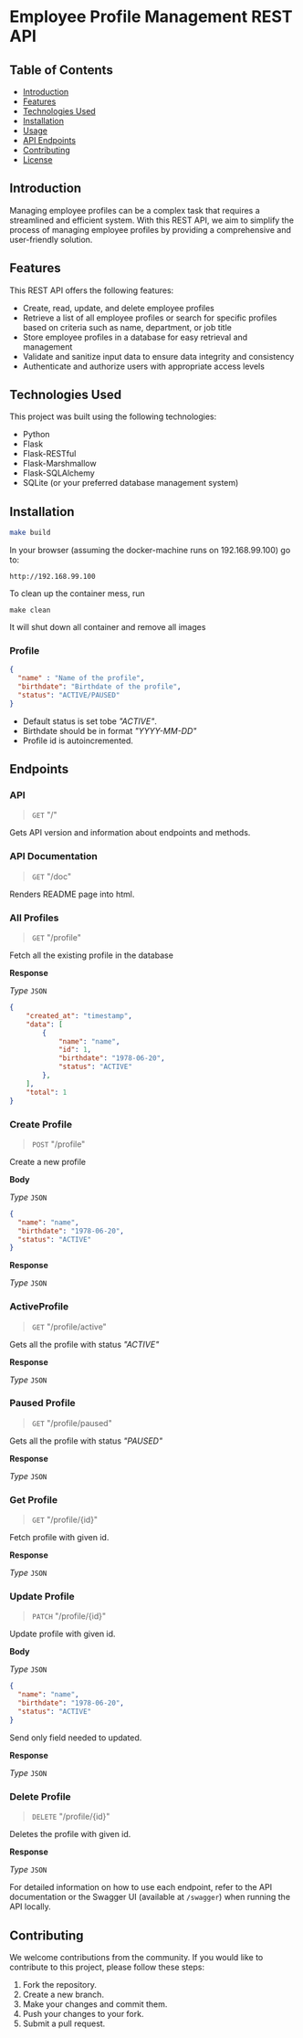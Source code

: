 # Employee Profile Management REST API
## Table of Contents

- [Introduction](#introduction)
- [Features](#features)
- [Technologies Used](#technologies-used)
- [Installation](#installation)
- [Usage](#usage)
- [API Endpoints](#api-endpoints)
- [Contributing](#contributing)
- [License](#license)

## Introduction

Managing employee profiles can be a complex task that requires a streamlined and efficient system. With this REST API, we aim to simplify the process of managing employee profiles by providing a comprehensive and user-friendly solution.

## Features

This REST API offers the following features:

- Create, read, update, and delete employee profiles
- Retrieve a list of all employee profiles or search for specific profiles based on criteria such as name, department, or job title
- Store employee profiles in a database for easy retrieval and management
- Validate and sanitize input data to ensure data integrity and consistency
- Authenticate and authorize users with appropriate access levels

## Technologies Used

This project was built using the following technologies:

- Python
- Flask
- Flask-RESTful
- Flask-Marshmallow
- Flask-SQLAlchemy
- SQLite (or your preferred database management system)
## Installation

```bash
make build
```

In your browser (assuming the docker-machine runs on 192.168.99.100) go to:

    http://192.168.99.100

To clean up the container mess, run
```
make clean
```

It will shut down all container and remove all images



### Profile

```json
{
  "name" : "Name of the profile",
  "birthdate": "Birthdate of the profile",
  "status": "ACTIVE/PAUSED"
}
```
* Default status is set tobe *"ACTIVE"*.
* Birthdate should be in format *"YYYY-MM-DD"*
* Profile id is autoincremented.

## Endpoints

### **API** 
>`GET` "/"
>
Gets API version and information about endpoints and methods.

### **API Documentation**
>`GET` "/doc"
>
Renders README page into html.

### **All Profiles**
>`GET` "/profile"
>
Fetch all the existing profile in the database

**Response**

*Type* `JSON`

```JSON
{
    "created_at": "timestamp",
    "data": [
        {
            "name": "name",
            "id": 1,
            "birthdate": "1978-06-20",
            "status": "ACTIVE"
        },
    ],
    "total": 1
}
```

### **Create Profile**
>`POST` "/profile"
>
Create a new profile

**Body**

*Type* `JSON`

```JSON
{
  "name": "name",
  "birthdate": "1978-06-20",
  "status": "ACTIVE"
}
```
**Response**

*Type* ``JSON``

### **ActiveProfile**
>`GET` "/profile/active"
>
Gets all the profile with status *"ACTIVE"*

**Response**

*Type* `JSON`

### **Paused Profile**
>`GET` "/profile/paused"
>
Gets all the profile with status *"PAUSED"*

**Response**

*Type* `JSON`

### **Get Profile**
>`GET` "/profile/{id}"
>
Fetch profile with given id.

**Response**

*Type* `JSON`

### **Update Profile**
>`PATCH` "/profile/{id}"
>
Update profile with given id.

**Body**

*Type* `JSON`

```JSON
{
  "name": "name",
  "birthdate": "1978-06-20",
  "status": "ACTIVE"
}
```
Send only field needed to updated.

**Response**

*Type* `JSON`

### **Delete Profile**
>`DELETE` "/profile/{id}"
>
Deletes the profile with given id.

**Response**

*Type* `JSON`


For detailed information on how to use each endpoint, refer to the API documentation or the Swagger UI (available at `/swagger`) when running the API locally.


## Contributing

We welcome contributions from the community. If you would like to contribute to this project, please follow these steps:

1. Fork the repository.
2. Create a new branch.
3. Make your changes and commit them.
4. Push your changes to your fork.
5. Submit a pull request.
